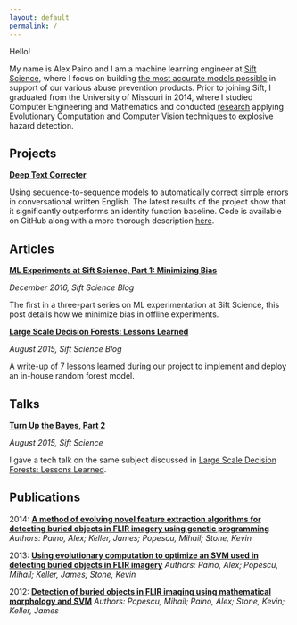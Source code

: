 ```yaml
---
layout: default
permalink: /
---
```


Hello!

My name is Alex Paino and I am a machine learning engineer at [Sift Science](http://www.siftscience.com), where I focus on building [the most accurate models possible](https://engineering.siftscience.com/large-scale-decision-forests-lessons-learned/) in support of our various abuse prevention products. 
Prior to joining Sift, I graduated from the University of Missouri in 2014, where I studied Computer Engineering and Mathematics and conducted [research](/research) applying Evolutionary Computation and Computer Vision techniques to explosive hazard detection. 


Projects
-----------
[**Deep Text Correcter**](https://github.com/atpaino/deep-text-correcter)

Using sequence-to-sequence models to automatically correct simple errors in conversational written English. 
The latest results of the project show that it significantly outperforms an identity function baseline. 
Code is available on GitHub along with a more thorough description [here](https://github.com/atpaino/deep-text-correcter).

Articles
-----------

[**ML Experiments at Sift Science, Part 1: Minimizing Bias**](https://engineering.siftscience.com/ml-experiments-part-1-minimizing-bias/)

*December 2016, Sift Science Blog*

The first in a three-part series on ML experimentation at Sift Science, this post details how we minimize bias in offline experiments.

[**Large Scale Decision Forests: Lessons Learned**](https://engineering.siftscience.com/large-scale-decision-forests-lessons-learned/)

*August 2015, Sift Science Blog*

A write-up of 7 lessons learned during our project to implement and deploy an in-house random forest model. 

Talks
-----------
[**Turn Up the Bayes, Part 2**](https://engineering.siftscience.com/turn-up-the-bayes-part-2/)

*August 2015, Sift Science*

I gave a tech talk on the same subject discussed in [Large Scale Decision Forests: Lessons Learned](https://engineering.siftscience.com/large-scale-decision-forests-lessons-learned/).


Publications
-----------
2014: **[A method of evolving novel feature extraction algorithms for detecting buried objects in FLIR imagery using genetic programming](http://spie.org/Publications/Proceedings/Paper/10.1117/12.2049950)**
*Authors: Paino, Alex; Keller, James; Popescu, Mihail; Stone, Kevin*

2013: **[Using evolutionary computation to optimize an SVM used in detecting buried objects in FLIR imagery](http://dx.doi.org/10.1117/12.2014774)**
*Authors: Paino, Alex; Popescu, Mihail; Keller, James; Stone, Kevin*

2012: **[Detection of buried objects in FLIR imaging using mathematical morphology and SVM](http://ieeexplore.ieee.org/stamp/stamp.jsp?tp=&arnumber=6291520&isnumber=6291498)**
*Authors: Popescu, Mihail; Paino, Alex; Stone, Kevin; Keller, James*
